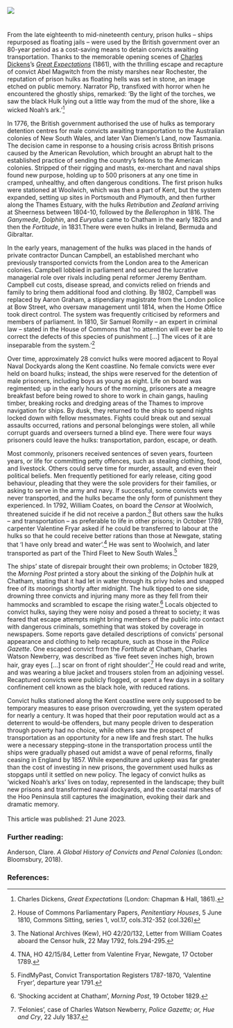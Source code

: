<a href="https://juncture-digital.org"><img src="https://juncture-digital.org/images/ve-button.png"></a>
<param ve-config title="The Convict Hulks of Kent " author="Dr Anna McKay " layout="vtl" banner="https://upload.wikimedia.org/wikipedia/commons/2/24/Walter_William_May_-_Prison_hulks_at_anchor_in_the_River_Medway.jpg">

<param ve-entity eid="Q1321596" aliases="Hoo Peninsula">
<param ve-entity eid="Q729006" aliases="Chatham">
<param ve-entity eid="Q1003196" aliases="Sheerness">
<param ve-entity eid="Q507517" aliases="Rochester">
<param ve-entity eid="Q1068204" aliases="Royal Naval Dockyards">

<!-- Historical map layers -->
<param ve-map-layer mapwarper mapwarper-id="44832" title="Kent Topo Survey 1822">
<!-- <param mapwarper mapwarper-id="44832" title="Kent Topo Survey 1822" ve-map-layer/> -->
<param ve-map-layer active allmaps allmaps-id="a674cc941b6c08cf" title="Kent Ordnance Survey 1822" />

#

From the late eighteenth to mid-nineteenth century, prison hulks – ships repurposed as floating jails – were used by the British government over an 80-year period as a cost-saving means to detain convicts awaiting transportation. Thanks to the memorable opening scenes of [Charles Dickens](/dickens)’s [_Great Expectations_](/dickens/great-expectations-curated-walk) (1861), with the thrilling escape and recapture of convict Abel Magwitch from the misty marshes near Rochester, the reputation of prison hulks as floating hells was set in stone, an image etched on public memory. Narrator Pip, transfixed with horror when he encountered the ghostly ships, remarked: ‘By the light of the torches, we saw the black Hulk lying out a little way from the mud of the shore, like a wicked Noah’s ark.’[^ref1] 
<param ve-image url="https://stor.artstor.org/stor/6de122bc-82a4-438d-9e33-72f809fe8e5e" label="Magwitch meets Pip in Cooling Churchyard" attribution="Great Expectations illustration">
<param ve-map center="Q507517" zoom="12">

In 1776, the British government authorised the use of hulks as temporary detention centres for male convicts awaiting transportation to the Australian colonies of New South Wales, and later Van Diemen’s Land, now Tasmania. The decision came in response to a housing crisis across British prisons caused by the American Revolution, which brought an abrupt halt to the established practice of sending the country’s felons to the American colonies. Stripped of their rigging and masts, ex-merchant and naval ships found new purpose, holding up to 500 prisoners at any one time in cramped, unhealthy, and often dangerous conditions. The first prison hulks were stationed at Woolwich, which was then a part of Kent, but the system expanded, setting up sites in Portsmouth and Plymouth, and then further along the Thames Estuary, with the hulks _Retribution_ and _Zealand_ arriving at Sheerness between 1804-10, followed by the _Bellerophon_ in 1816. The _Ganymede_, _Dolphin_, and _Euryalus_ came to Chatham in the early 1820s and then the _Fortitude_, in 1831.There were even hulks in Ireland, Bermuda and Gibraltar.
<param ve-image url="https://upload.wikimedia.org/wikipedia/commons/2/2a/The_Warrior_prison_ship.JPG" label="Warrior prison ship, Woolwich" attribution="Henry Mayhew’s Criminal Prisons of London, and Scenes of Prison Life (1861)">
<param ve-map center="Q1003196" zoom="12">

In the early years, management of the hulks was placed in the hands of private contractor Duncan Campbell, an established merchant who previously transported convicts from the London area to the American colonies. Campbell lobbied in parliament and secured the lucrative managerial role over rivals including penal reformer Jeremy Bentham. Campbell cut costs, disease spread, and convicts relied on friends and family to bring them additional food and clothing. By 1802, Campbell was replaced by Aaron Graham, a stipendiary magistrate from the London police at Bow Street, who oversaw management until 1814, when the Home Office took direct control. The system was frequently criticised by reformers and members of parliament. In 1810, Sir Samuel Romilly – an expert in criminal law – stated in the House of Commons that ‘no attention will ever be able to correct the defects of this species of punishment […] The vices of it are inseparable from the system.’[^ref2] 
<param ve-image url="https://upload.wikimedia.org/wikipedia/commons/b/b0/View_of_the_Justitia_Hulk%2C_with_the_Convicts_at_Work%2C_near_Woolwich._New_Newgate_Calendar_or_Malefactor%27s_Register_PZ9265.jpg" label="Justitia hulk at Woolwich, from the New Newgate Calendar, 1777." attribution="After Robert Dodd, National Maritime Museum, Greenwich, London, Public domain, via Wikimedia Commons" license="CC BY-NC-SA 3.0">

Over time, approximately 28 convict hulks were moored adjacent to Royal Naval Dockyards along the Kent coastline. No female convicts were ever held on board hulks; instead, the ships were reserved for the detention of male prisoners, including boys as young as eight. Life on board was regimented; up in the early hours of the morning, prisoners ate a meagre breakfast before being rowed to shore to work in chain gangs, hauling timber, breaking rocks and dredging areas of the Thames to improve navigation for ships. By dusk, they returned to the ships to spend nights locked down with fellow messmates. Fights could break out and sexual assaults occurred, rations and personal belongings were stolen, all while corrupt guards and overseers turned a blind eye. There were four ways prisoners could leave the hulks: transportation, pardon, escape, or death. 
<param ve-image url="https://upload.wikimedia.org/wikipedia/commons/2/2e/Gallery_%28Warrior%2C_Woolwich%29_ILN_1846-0221-0005.jpg" label="Warrior, Woolwich (gallery), Illustrated London News, 1846" attribution="ILN staffThe Illustrated London News, Public domain, via Wikimedia Commons">
<param ve-map center="Q1068204" zoom="12">

Most commonly, prisoners received sentences of seven years, fourteen years, or life for committing petty offences, such as stealing clothing, food, and livestock. Others could serve time for murder, assault, and even their political beliefs. Men frequently petitioned for early release, citing good behaviour, pleading that they were the sole providers for their families, or asking to serve in the army and navy. If successful, some convicts were never transported, and the hulks became the only form of punishment they experienced. In 1792, William Coates, on board the _Censor_ at Woolwich, threatened suicide if he did not receive a pardon.[^ref3]  But others saw the hulks – and transportation – as preferable to life in other prisons; in October 1789, carpenter Valentine Fryar asked if he could be transferred to labour at the hulks so that he could receive better rations than those at Newgate, stating that ‘I have only bread and water’.[^ref4]  He was sent to Woolwich, and later transported as part of the Third Fleet to New South Wales.[^ref5]  
<param ve-image url="https://upload.wikimedia.org/wikipedia/commons/e/e7/Escaped_convict_Magwitch%2C_by_J._Clayton_Clarke_%28Kyd%29%2C_c._1900.jpg" label="Escaped convict Magwitch" attribution="J. Clayton Clarke (Kyd), c.1900">

The ships’ state of disrepair brought their own problems; in October 1829, the _Morning Post_ printed a story about the sinking of the _Dolphin_ hulk at Chatham, stating that it had let in water through its privy holes and snapped free of its moorings shortly after midnight. The hulk tipped to one side, drowning three convicts and injuring many more as they fell from their hammocks and scrambled to escape the rising water.[^ref6]  Locals objected to convict hulks, saying they were noisy and posed a threat to society; it was feared that escape attempts might bring members of the public into contact with dangerous criminals, something that was stoked by coverage in newspapers. Some reports gave detailed descriptions of convicts’ personal appearance and clothing to help recapture, such as those in the _Police Gazette_. One escaped convict from the _Fortitude_ at Chatham, Charles Watson Newberry, was described as ‘five feet seven inches high, brown hair, gray eyes […] scar on front of right shoulder’.[^ref7]   He could read and write, and was wearing a blue jacket and trousers stolen from an adjoining vessel. Recaptured convicts were publicly flogged, or spent a few days in a solitary confinement cell known as the black hole, with reduced rations.
<param ve-image url="https://upload.wikimedia.org/wikipedia/commons/2/24/Walter_William_May_-_Prison_hulks_at_anchor_in_the_River_Medway.jpg" label="Prison hulks at anchor in the River Medway (19th century, date unknown)" attribution="Walter William May, Public domain, via Wikimedia Commons">
<param ve-map center="Q729006" zoom="12">

Convict hulks stationed along the Kent coastline were only supposed to be temporary measures to ease prison overcrowding, yet the system operated for nearly a century. It was hoped that their poor reputation would act as a deterrent to would-be offenders, but many people driven to desperation through poverty had no choice, while others saw the prospect of transportation as an opportunity for a new life and fresh start. The hulks were a necessary stepping-stone in the transportation process until the ships were gradually phased out amidst a wave of penal reforms, finally ceasing in England by 1857. While expenditure and upkeep was far greater than the cost of investing in new prisons, the government used hulks as stopgaps until it settled on new policy. The legacy of convict hulks as ‘wicked Noah’s arks’ lives on today, represented in the landscape; they built new prisons and transformed naval dockyards, and the coastal marshes of the Hoo Peninsula still captures the imagination, evoking their dark and dramatic memory.
<br><br>
This article was published: 21 June 2023.
<param ve-map center="Q1321596" zoom="12">

### Further reading:
Anderson, Clare. _A Global History of Convicts and Penal Colonies_ (London: Bloomsbury, 2018).

### References:
[^ref1]: Charles Dickens, _Great Expectations_ (London: Chapman & Hall, 1861).
[^ref2]: House of Commons Parliamentary Papers, _Penitentiary Houses_, 5 June 1810, Commons Sitting, series 1, vol.17, cols.312-352 (col.326)
[^ref3]: The National Archives (Kew), HO 42/20/132, Letter from William Coates aboard the Censor hulk, 22 May 1792, fols.294-295.
[^ref4]: TNA, HO 42/15/84, Letter from Valentine Fryar, Newgate, 17 October 1789.
[^ref5]: FindMyPast, Convict Transportation Registers 1787-1870, ‘Valentine Fryer’, departure year 1791.
[^ref6]: ‘Shocking accident at Chatham’, _Morning Post_, 19 October 1829.
[^ref7]: ‘Felonies’, case of Charles Watson Newberry, _Police Gazette; or, Hue and Cry_, 22 July 1837.
